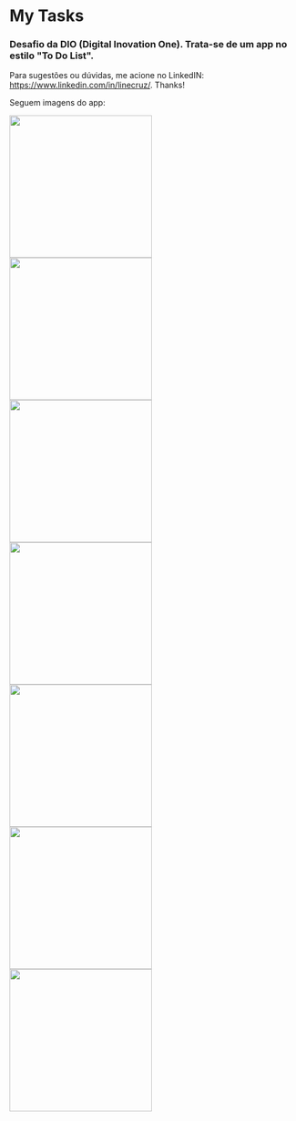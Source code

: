 # My Tasks
### Desafio da DIO (Digital Inovation One). Trata-se de um app no estilo "To Do List".

Para sugestões ou dúvidas, me acione no LinkedIN: https://www.linkedin.com/in/linecruz/. Thanks!

Seguem imagens do app:

<img src="https://user-images.githubusercontent.com/42226293/125373936-59526300-e35c-11eb-8253-f6263a27687d.png" width="250" align="left">

<img src="https://user-images.githubusercontent.com/42226293/125373929-57889f80-e35c-11eb-996f-2feb62f7eaa9.png" width="250" align="left">

<img src="https://user-images.githubusercontent.com/42226293/125373938-59eaf980-e35c-11eb-933e-958760cb2251.png" width="250" align="left">

<img src="https://user-images.githubusercontent.com/42226293/125373941-5a839000-e35c-11eb-9368-12c119c73233.png" width="250" align="left">

<img src="https://user-images.githubusercontent.com/42226293/125373923-55264580-e35c-11eb-8018-54832072d8c4.png" width="250" align="left">

<img src="https://user-images.githubusercontent.com/42226293/125373932-58b9cc80-e35c-11eb-88e1-38777382ee90.png" width="250" align="left">

<img src="https://user-images.githubusercontent.com/42226293/125373934-59526300-e35c-11eb-9d8e-6d8ca45a5e8e.png" width="250" align="left">
